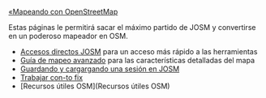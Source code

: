 [«Mapeando con OpenStreetMap](https://github.com/mapbox/mapping/wiki/Mapeando-con-OpenStreetMap)

Estas páginas le permitirá sacar el máximo partido de JOSM y convertirse en un poderoso mapeador en OSM.

- [Accesos directos JOSM](https://github.com/mapbox/mapping/wiki/Accesos-directos-JOSM) para un acceso más rápido a las herramientas
- [Guía de mapeo avanzado](https://github.com/mapbox/mapping/wiki/Guia-de-mapeo-avanzado) para las características detalladas del mapa
- [Guardando y cargargando una sesión en JOSM](https://github.com/mapbox/mapping/wiki/Guardando-y-cargando-una-sesion-en-JOSM)
- [Trabajar con-to fix](https://github.com/mapbox/mapping/wiki/Trabajando-con-To-fix)
- [Recursos útiles OSM](Recursos útiles OSM)